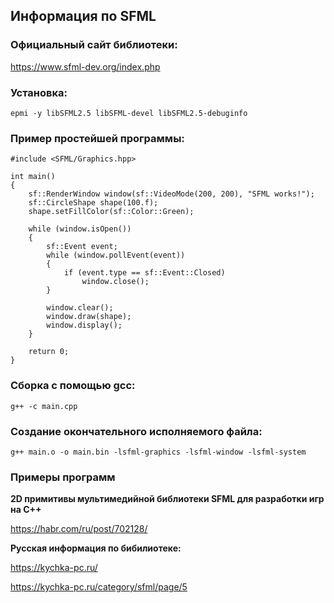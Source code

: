 ## Информация по SFML

### Официальный сайт библиотеки:

<https://www.sfml-dev.org/index.php>

### Установка:

```
epmi -y libSFML2.5 libSFML-devel libSFML2.5-debuginfo
```

### Пример простейшей программы:

```
#include <SFML/Graphics.hpp>

int main()
{
    sf::RenderWindow window(sf::VideoMode(200, 200), "SFML works!");
    sf::CircleShape shape(100.f);
    shape.setFillColor(sf::Color::Green);

    while (window.isOpen())
    {
        sf::Event event;
        while (window.pollEvent(event))
        {
            if (event.type == sf::Event::Closed)
                window.close();
        }

        window.clear();
        window.draw(shape);
        window.display();
    }

    return 0;
}
```


### Сборка с помощью gcc:

```
g++ -c main.cpp
```


### Создание окончательного исполняемого файла:

```
g++ main.o -o main.bin -lsfml-graphics -lsfml-window -lsfml-system
```

### Примеры программ

**2D примитивы мультимедийной библиотеки SFML для разработки игр на C++**

<https://habr.com/ru/post/702128/>

**Русская информация по бибилиотеке:**

<https://kychka-pc.ru/>

<https://kychka-pc.ru/category/sfml/page/5>